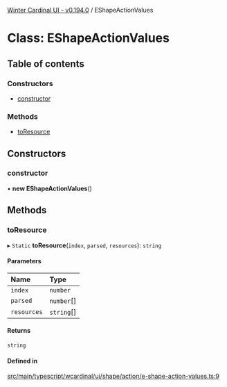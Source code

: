 [Winter Cardinal UI - v0.194.0](../index.md) / EShapeActionValues

# Class: EShapeActionValues

## Table of contents

### Constructors

- [constructor](EShapeActionValues.md#constructor)

### Methods

- [toResource](EShapeActionValues.md#toresource)

## Constructors

### constructor

• **new EShapeActionValues**()

## Methods

### toResource

▸ `Static` **toResource**(`index`, `parsed`, `resources`): `string`

#### Parameters

| Name | Type |
| :------ | :------ |
| `index` | `number` |
| `parsed` | `number`[] |
| `resources` | `string`[] |

#### Returns

`string`

#### Defined in

[src/main/typescript/wcardinal/ui/shape/action/e-shape-action-values.ts:9](https://github.com/winter-cardinal/winter-cardinal-ui/blob/v0.194.0/src/main/typescript/wcardinal/ui/shape/action/e-shape-action-values.ts#L9)
